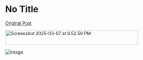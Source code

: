 # No Title

[Original Post](https://discourse.onlinedegree.iitm.ac.in/t/169369/8)

<p><img src="https://europe1.discourse-cdn.com/flex013/uploads/iitm/original/3X/2/b/2b05d50f57542ec9245ff22edf3855a144383445.png" alt="Screenshot 2025-03-07 at 6.52.59 PM" data-base62-sha1="68B1F1eeZzUorGPVQq7mtqdxvNz" width="425" height="48"></p>

![Image](https://europe1.discourse-cdn.com/flex013/uploads/iitm/original/3X/2/b/2b05d50f57542ec9245ff22edf3855a144383445.png)